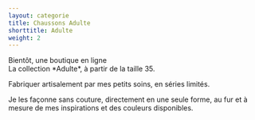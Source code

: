 ```yaml
---
layout: categorie
title: Chaussons Adulte
shorttitle: Adulte
weight: 2
---
```

<div class="centered">Bientôt, une boutique en ligne</div>
La collection *Adulte*, à partir de la taille 35. 

Fabriquer artisalement par mes petits soins, en séries limités.

Je les façonne sans couture, directement en une seule forme, au fur et à mesure de mes inspirations et des couleurs disponibles.